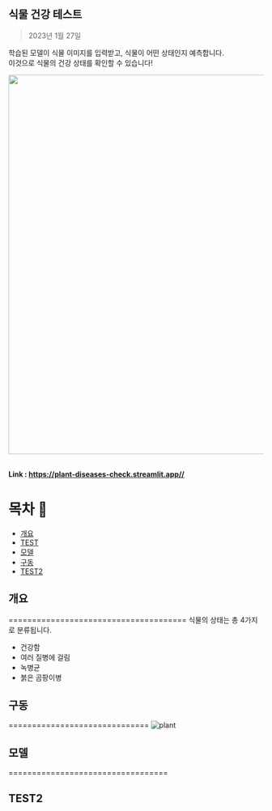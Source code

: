 ## 식물 건강 테스트
> 2023년 1월 27일

학습된 모델이 식물 이미지를 입력받고, 식물이 어떤 상태인지 예측합니다.  
이것으로 식물의 건강 상태를 확인할 수 있습니다!

<div align='center'>
  <img src="https://user-images.githubusercontent.com/106129152/215032337-e3d9c5d6-2b2c-47ff-9076-96b388df22b6.png" width="750">
</div>
<br/>

**Link : https://plant-diseases-check.streamlit.app//**

목차 :bookmark_tabs:
================================
- [개요](#개요)
- [TEST](#TEST)
- [모델](#모델)
- [구동](#구동)
- [TEST2](#TEST2)




## 개요
======================================
식물의 상태는 총 4가지로 분류됩니다.
- 건강함
- 여러 질병에 걸림
- 녹병균
- 붉은 곰팡이병



## 구동
==============================
![plant](https://user-images.githubusercontent.com/116260619/215047900-0cb0e739-7d99-4242-b897-1eac00f3d3cf.gif)



## 모델
==================================







## TEST2
